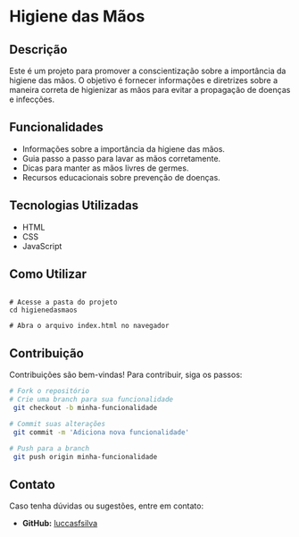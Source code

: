 # Higiene das Mãos

## Descrição
Este é um projeto para promover a conscientização sobre a importância da higiene das mãos. O objetivo é fornecer informações e diretrizes sobre a maneira correta de higienizar as mãos para evitar a propagação de doenças e infecções.

## Funcionalidades
- Informações sobre a importância da higiene das mãos.
- Guia passo a passo para lavar as mãos corretamente.
- Dicas para manter as mãos livres de germes.
- Recursos educacionais sobre prevenção de doenças.

## Tecnologias Utilizadas
- HTML
- CSS
- JavaScript

## Como Utilizar
```https://scih-hslc.github.io/Higienedasmaos/

# Acesse a pasta do projeto
cd higienedasmaos

# Abra o arquivo index.html no navegador
```

## Contribuição
Contribuições são bem-vindas! Para contribuir, siga os passos:
```sh
# Fork o repositório
# Crie uma branch para sua funcionalidade
 git checkout -b minha-funcionalidade

# Commit suas alterações
 git commit -m 'Adiciona nova funcionalidade'

# Push para a branch
 git push origin minha-funcionalidade
```

## Contato
Caso tenha dúvidas ou sugestões, entre em contato:
- **GitHub:** [luccasfsilva](https://github.com/luccasfsilva)
